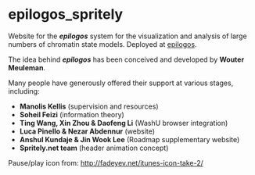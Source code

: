 # epilogos_spritely

Website for the <b><i>epilogos</i></b> system for the visualization and analysis of large numbers of chromatin state models.
Deployed at [epilogos](http://compbio.mit.edu/epilogos).

The idea behind <b><i>epilogos</i></b> has been conceived and developed by <b>Wouter Meuleman</b>.

Many people have generously offered their support at various stages, including:
<ul>
<li><b>Manolis Kellis</b> (supervision and resources)</li>
<li><b>Soheil Feizi</b> (information theory)</li>
<li><b>Ting Wang, Xin Zhou & Daofeng Li</b> (WashU browser integration)</li>
<li><b>Luca Pinello & Nezar Abdennur</b> (website)</li>
<li><b>Anshul Kundaje & Jin Wook Lee</b> (Roadmap supplementary website)</li>
<li><b>Spritely.net team</b> (header animation concept)</li>
</ul>

Pause/play icon from: http://fadeyev.net/itunes-icon-take-2/

